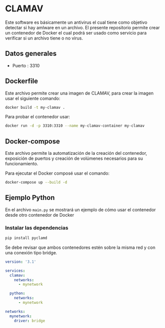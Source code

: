 # CLAMAV
Este software es básicamente un antivirus el cual tiene como objetivo detectar si hay amlware en un archivo.
El presente repositorio permite crear un contenedor de Docker el cual podrá ser usado como servicio para verificar si un archivo tiene o no virus.

## Datos generales

- Puerto : 3310

## Dockerfile
Este archivo permite crear una imagen de CLAMAV, para crear la imagen usar el siguiente comando:

```bash
docker build -t my-clamav .
```

Para probar el contenedor usar:
```bash
docker run -d -p 3310:3310 --name my-clamav-container my-clamav
```


## Docker-compose
Este archivo permite la automatización de la creación del contenedor, exposición de puertos y creación de volúmenes necesarios para su funcionamiento.

Para ejecutar el Docker composé usar el comando:
```bash
docker-compose up --build -d
```
## Ejemplo Python 

En el archivo ```main.py``` se mostrará un ejemplo de cómo usar el contenedor desde otro contenedor de Docker

### Instalar las dependencias

```bash
pip install pyclamd
```

Se debe revisar que ambos contenedores estén sobre la misma red y con una conexión tipo bridge.

```yml
version: '3.1'

services:
  clamav:
    networks:
      - mynetwork

  python:
    networks:
      - mynetwork

networks:
  mynetwork:
    driver: bridge
```

